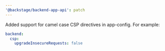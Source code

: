 ```yaml
---
'@backstage/backend-app-api': patch
---
```


Added support for camel case CSP directives in app-config. For example:

```yaml
backend:
  csp:
    upgradeInsecureRequests: false
```
